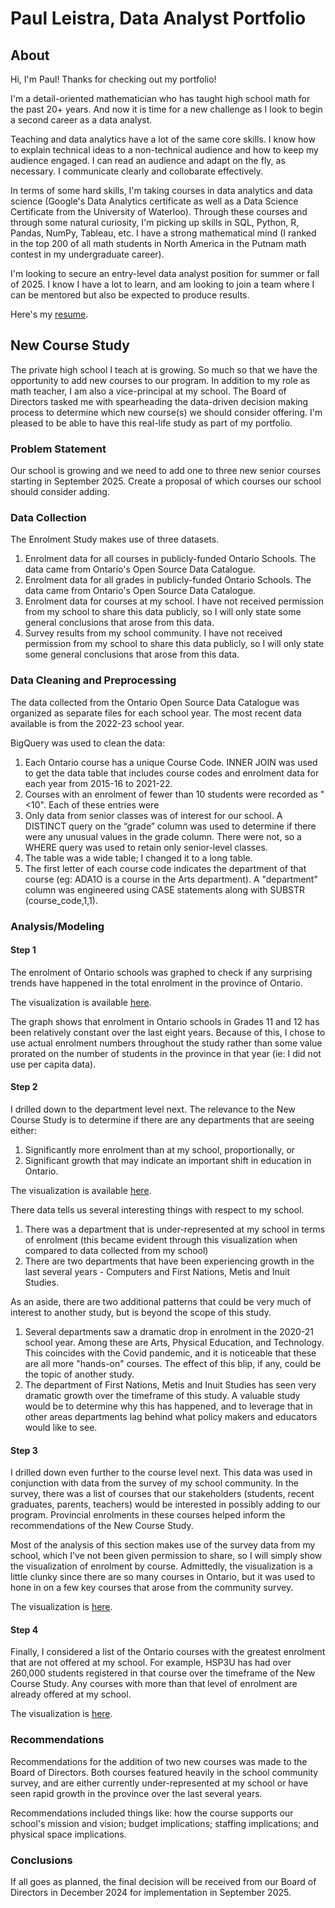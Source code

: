 # Paul Leistra, Data Analyst Portfolio

## About
Hi, I'm Paul! Thanks for checking out my portfolio!

I'm a detail-oriented mathematician who has taught high school math for the past 20+ years. And now it is time for a new challenge as I look to begin a second career as a data analyst.

Teaching and data analytics have a lot of the same core skills. I know how to explain technical ideas to a non-technical audience and how to keep my audience engaged. I can read an audience and adapt on the fly, as necessary. I communicate clearly and collobarate effectively.

In terms of some hard skills, I'm taking courses in data analytics and data science (Google's Data Analytics certificate as well as a Data Science Certificate from the University of Waterloo). Through these courses and through some natural curiosity, I'm picking up skills in SQL, Python, R, Pandas, NumPy, Tableau, etc. I have a strong mathematical mind (I ranked in the top 200 of all math students in North America in the Putnam math contest in my undergraduate career).

I'm looking to secure an entry-level data analyst position for summer or fall of 2025. I know I have a lot to learn, and am looking to join a team where I can be mentored but also be expected to produce results.

Here's my [resume](Resume-PaulLeistra.pdf).

## New Course Study
The private high school I teach at is growing. So much so that we have the opportunity to add new courses to our program.
In addition to my role as math teacher, I am also a vice-principal at my school. The Board of Directors tasked me with spearheading the data-driven decision making process to determine which new course(s) we should consider offering.
I'm pleased to be able to have this real-life study as part of my portfolio.

### Problem Statement
Our school is growing and we need to add one to three new senior courses starting in September 2025. Create a proposal of which courses our school should consider adding.

### Data Collection
The Enrolment Study makes use of three datasets.
1. Enrolment data for all courses in publicly-funded Ontario Schools. The data came from Ontario's Open Source Data Catalogue.
2. Enrolment data for all grades in publicly-funded Ontario Schools. The data came from Ontario's Open Source Data Catalogue.
3. Enrolment data for courses at my school. I have not received permission from my school to share this data publicly, so I will only state some general conclusions that arose from this data.
4. Survey results from my school community. I have not received permission from my school to share this data publicly, so I will only state some general conclusions that arose from this data.

### Data Cleaning and Preprocessing
The data collected from the Ontario Open Source Data Catalogue was organized as separate files for each school year. The most recent data available is from the 2022-23 school year. 

BigQuery was used to clean the data:
1. Each Ontario course has a unique Course Code. INNER JOIN was used to get the data table that includes course codes and enrolment data for each year from 2015-16 to 2021-22.
2. Courses with an enrolment of fewer than 10 students were recorded as "<10". Each of these entries were
3. Only data from senior classes was of interest for our school. A DISTINCT query on the “grade” column was used to determine if there were any unusual values in the grade column. There were not, so a WHERE query was used to retain only senior-level classes.
4. The table was a wide table; I changed it to a long table.
5. The first letter of each course code indicates the department of that course (eg: ADA1O is a course in the Arts department). A "department" column was engineered using CASE statements along with SUBSTR (course_code,1,1).

### Analysis/Modeling

#### Step 1
The enrolment of Ontario schools was graphed to check if any surprising trends have happened in the total enrolment in the province of Ontario.

The visualization is available [here](https://public.tableau.com/views/OntarioSecondarySchoolEnrolment/Dashboard2?:language=en-US&:sid=&:redirect=auth&:display_count=n&:origin=viz_share_link).

The graph shows that enrolment in Ontario schools in Grades 11 and 12 has been relatively constant over the last eight years. Because of this, I chose to use actual enrolment numbers throughout the study rather than some value prorated on the number of students in the province in that year (ie: I did not use per capita data).

#### Step 2
I drilled down to the department level next. The relevance to the New Course Study is to determine if there are any departments that are seeing either:
1. Significantly more enrolment than at my school, proportionally, or
2. Significant growth that may indicate an important shift in education in Ontario.

The visualization is available [here](https://public.tableau.com/views/OntarioSecondarySchoolEnrolment-Departments/Sheet1?:language=en-US&:sid=&:redirect=auth&:display_count=n&:origin=viz_share_link).

There data tells us several interesting things with respect to my school.
1. There was a department that is under-represented at my school in terms of enrolment (this became evident through this visualization when compared to data collected from my school)
2. There are two departments that have been experiencing growth in the last several years - Computers and First Nations, Metis and Inuit Studies.

As an aside, there are two additional patterns that could be very much of interest to another study, but is beyond the scope of this study.
1. Several departments saw a dramatic drop in enrolment in the 2020-21 school year. Among these are Arts, Physical Education, and Technology. This coincides with the Covid pandemic, and it is noticeable that these are all more "hands-on" courses. The effect of this blip, if any, could be the topic of another study.
2. The department of First Nations, Metis and Inuit Studies has seen very dramatic growth over the timeframe of this study. A valuable study would be to determine why this has happened, and to leverage that in other areas departments lag behind what policy makers and educators would like to see.

#### Step 3
I drilled down even further to the course level next. This data was used in conjunction with data from the survey of my school community. In the survey, there was a list of courses that our stakeholders (students, recent graduates, parents, teachers) would be interested in possibly adding to our program. Provincial enrolments in these courses helped inform the recommendations of the New Course Study.

Most of the analysis of this section makes use of the survey data from my school, which I've not been given permission to share, so I will simply show the visualization of enrolment by course. Admittedly, the visualization is a little clunky since there are so many courses in Ontario, but it was used to hone in on a few key courses that arose from the community survey.

The visualization is [here](https://public.tableau.com/views/EnrolmentbyCourse/Sheet1?:language=en-US&:sid=&:redirect=auth&:display_count=n&:origin=viz_share_link).

#### Step 4
Finally, I considered a list of the Ontario courses with the greatest enrolment that are not offered at my school. For example, HSP3U has had over 260,000 students registered in that course over the timeframe of the New Course Study. Any courses with more than that level of enrolment are already offered at my school.

The visualization is [here](https://public.tableau.com/views/HistoricEnrolmentOntario/Dashboard1?:language=en-US&:sid=&:redirect=auth&:display_count=n&:origin=viz_share_link).

### Recommendations
Recommendations for the addition of two new courses was made to the Board of Directors. Both courses featured heavily in the school community survey, and are either currently under-represented at my school or have seen rapid growth in the province over the last several years.

Recommendations included things like: how the course supports our school's mission and vision; budget implications; staffing implications; and physical space implications.

### Conclusions
If all goes as planned, the final decision will be received from our Board of Directors in December 2024 for implementation in September 2025.
